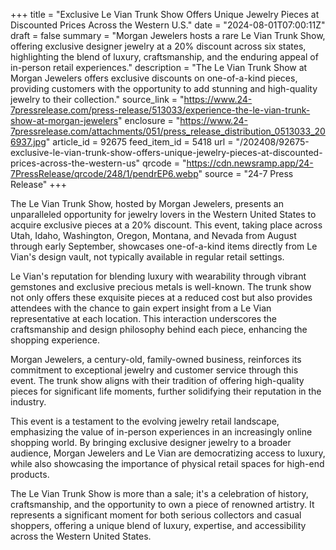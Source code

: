+++
title = "Exclusive Le Vian Trunk Show Offers Unique Jewelry Pieces at Discounted Prices Across the Western U.S."
date = "2024-08-01T07:00:11Z"
draft = false
summary = "Morgan Jewelers hosts a rare Le Vian Trunk Show, offering exclusive designer jewelry at a 20% discount across six states, highlighting the blend of luxury, craftsmanship, and the enduring appeal of in-person retail experiences."
description = "The Le Vian Trunk Show at Morgan Jewelers offers exclusive discounts on one-of-a-kind pieces, providing customers with the opportunity to add stunning and high-quality jewelry to their collection."
source_link = "https://www.24-7pressrelease.com/press-release/513033/experience-the-le-vian-trunk-show-at-morgan-jewelers"
enclosure = "https://www.24-7pressrelease.com/attachments/051/press_release_distribution_0513033_206937.jpg"
article_id = 92675
feed_item_id = 5418
url = "/202408/92675-exclusive-le-vian-trunk-show-offers-unique-jewelry-pieces-at-discounted-prices-across-the-western-us"
qrcode = "https://cdn.newsramp.app/24-7PressRelease/qrcode/248/1/pendrEP6.webp"
source = "24-7 Press Release"
+++

<p>The Le Vian Trunk Show, hosted by Morgan Jewelers, presents an unparalleled opportunity for jewelry lovers in the Western United States to acquire exclusive pieces at a 20% discount. This event, taking place across Utah, Idaho, Washington, Oregon, Montana, and Nevada from August through early September, showcases one-of-a-kind items directly from Le Vian's design vault, not typically available in regular retail settings.</p><p>Le Vian's reputation for blending luxury with wearability through vibrant gemstones and exclusive precious metals is well-known. The trunk show not only offers these exquisite pieces at a reduced cost but also provides attendees with the chance to gain expert insight from a Le Vian representative at each location. This interaction underscores the craftsmanship and design philosophy behind each piece, enhancing the shopping experience.</p><p>Morgan Jewelers, a century-old, family-owned business, reinforces its commitment to exceptional jewelry and customer service through this event. The trunk show aligns with their tradition of offering high-quality pieces for significant life moments, further solidifying their reputation in the industry.</p><p>This event is a testament to the evolving jewelry retail landscape, emphasizing the value of in-person experiences in an increasingly online shopping world. By bringing exclusive designer jewelry to a broader audience, Morgan Jewelers and Le Vian are democratizing access to luxury, while also showcasing the importance of physical retail spaces for high-end products.</p><p>The Le Vian Trunk Show is more than a sale; it's a celebration of history, craftsmanship, and the opportunity to own a piece of renowned artistry. It represents a significant moment for both serious collectors and casual shoppers, offering a unique blend of luxury, expertise, and accessibility across the Western United States.</p>